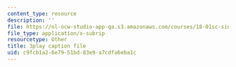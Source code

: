 ```yaml
---
content_type: resource
description: ''
file: https://ol-ocw-studio-app-qa.s3.amazonaws.com/courses/18-01sc-single-variable-calculus-fall-2010/c9fcb1a26e7951bd83e9a7cdfa6eba1c_aeQA5d3gZTI.vtt
file_type: application/x-subrip
resourcetype: Other
title: 3play caption file
uid: c9fcb1a2-6e79-51bd-83e9-a7cdfa6eba1c
---
```

